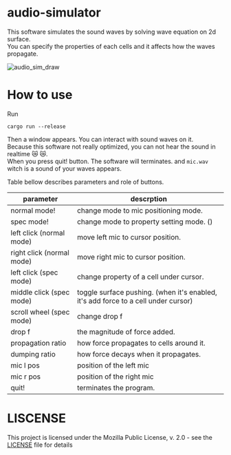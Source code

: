 # audio-simulator

This software simulates the sound waves by solving wave equation on 2d surface.  
You can specify the properties of each cells and it affects how the waves propagate.  

![audio_sim_draw](https://user-images.githubusercontent.com/29710855/104086939-55576280-529f-11eb-8def-b1c8e3e6c0ac.gif)

# How to use

Run

    cargo run --release

Then a window appears. You can interact with sound waves on it.  
Because this software not really optimized, you can not hear the sound in realtime :crying_cat_face: :crying_cat_face:.  
When you press quit! button. The software will terminates. and `mic.wav` witch is a sound of your waves appears.  

Table bellow describes parameters and role of buttons.

| parameter                 | descrption                                                                         |
| ------------------------- | ---------------------------------------------------------------------------------- |
| normal mode!              | change mode to mic positioning mode.                                               |
| spec mode!                | change mode to property setting mode. ()                                           |
| left click (normal mode)  | move left mic to cursor position.                                                  |
| right click (normal mode) | move right mic to cursor position.                                                 |
| left click (spec mode)    | change property of a cell under cursor.                                            |
| middle click (spec mode)  | toggle surface pushing. (when it's enabled, it's add force to a cell under cursor) |
| scroll wheel (spec mode)  | change drop f                                                                      |
| drop f                    | the magnitude of force added.                                                      |
| propagation ratio         | how force propagates to cells around it.                                           |
| dumping ratio             | how force decays when it propagates.                                               |
| mic l pos                 | position of the left mic                                                           |
| mic r pos                 | position of the right mic                                                          |
| quit!                     | terminates the program.                                                            |

# LISCENSE

This project is licensed under the Mozilla Public License, v. 2.0 - see the [LICENSE](LICENSE) file for details
